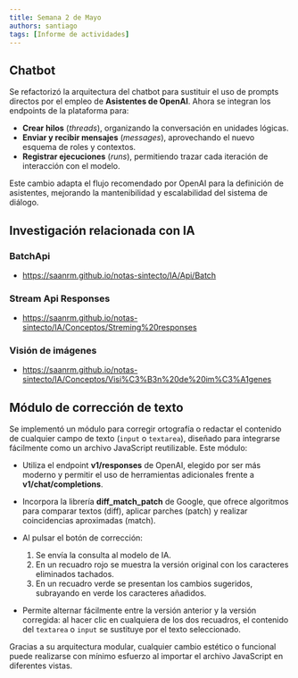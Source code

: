 ```yaml
---
title: Semana 2 de Mayo
authors: santiago
tags: [Informe de actividades]
---
```


## Chatbot

Se refactorizó la arquitectura del chatbot para sustituir el uso de prompts directos por el empleo de **Asistentes de OpenAI**. Ahora se integran los endpoints de la plataforma para:

- **Crear hilos** (*threads*), organizando la conversación en unidades lógicas.  
- **Enviar y recibir mensajes** (*messages*), aprovechando el nuevo esquema de roles y contextos.  
- **Registrar ejecuciones** (*runs*), permitiendo trazar cada iteración de interacción con el modelo.  

Este cambio adapta el flujo recomendado por OpenAI para la definición de asistentes, mejorando la mantenibilidad y escalabilidad del sistema de diálogo.


## Investigación relacionada con IA 

### BatchApi
  - https://saanrm.github.io/notas-sintecto/IA/Api/Batch

### Stream Api Responses
  - https://saanrm.github.io/notas-sintecto/IA/Conceptos/Streming%20responses
  
### Visión de imágenes
  - https://saanrm.github.io/notas-sintecto/IA/Conceptos/Visi%C3%B3n%20de%20im%C3%A1genes


## Módulo de corrección de texto

Se implementó un módulo para corregir ortografía o redactar el contenido de cualquier campo de texto (`input` o `textarea`), diseñado para integrarse fácilmente como un archivo JavaScript reutilizable. Este módulo:

- Utiliza el endpoint **v1/responses** de OpenAI, elegido por ser más moderno y permitir el uso de herramientas adicionales frente a **v1/chat/completions**.  

- Incorpora la librería **diff_match_patch** de Google, que ofrece algoritmos para comparar textos (diff), aplicar parches (patch) y realizar coincidencias aproximadas (match).

- Al pulsar el botón de corrección:
  1. Se envía la consulta al modelo de IA.  
  2. En un recuadro rojo se muestra la versión original con los caracteres eliminados tachados.  
  3. En un recuadro verde se presentan los cambios sugeridos, subrayando en verde los caracteres añadidos.  
  
- Permite alternar fácilmente entre la versión anterior y la versión corregida: al hacer clic en cualquiera de los dos recuadros, el contenido del `textarea` o `input` se sustituye por el texto seleccionado.  

Gracias a su arquitectura modular, cualquier cambio estético o funcional puede realizarse con mínimo esfuerzo al importar el archivo JavaScript en diferentes vistas.  
